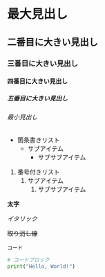 # 最大見出し
## 二番目に大きい見出し
### 三番目に大きい見出し
#### 四番目に大きい見出し
##### 五番目に大きい見出し
###### 最小見出し

- 箇条書きリスト
  - サブアイテム
    - サブサブアイテム

1. 番号付きリスト
   1. サブアイテム
      1. サブサブアイテム

**太字**

*イタリック*

~~取り消し線~~

`コード`

```python
# コードブロック
print("Hello, World!")